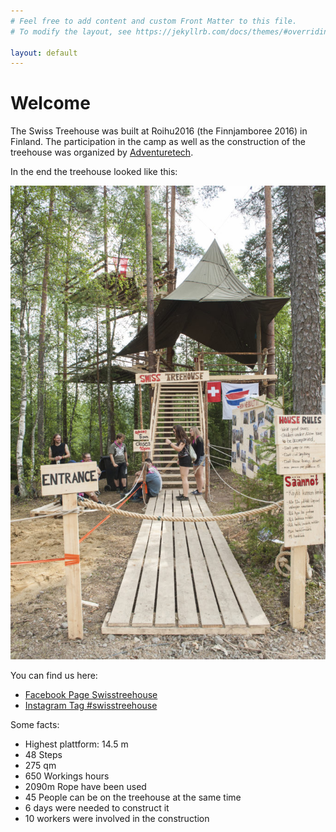 ```yaml
---
# Feel free to add content and custom Front Matter to this file.
# To modify the layout, see https://jekyllrb.com/docs/themes/#overriding-theme-defaults

layout: default
---
```


<h1>Welcome</h1>

The Swiss Treehouse was built at Roihu2016 (the Finnjamboree 2016) in Finland. The participation in the camp as well as the construction of the treehouse was organized by <a href="https://adventuretech.org">Adventuretech</a>.

In the end the treehouse looked like this:

<img src="/assets/images/Schweizer-Baumhaus.jpg">

You can find us here:
  * <a href="https://www.facebook.com/swisstreehouse/">Facebook Page Swisstreehouse</a>
  * <a href="https://www.instagram.com/explore/tags/swisstreehouse/?hl=en">Instagram Tag #swisstreehouse</a>

Some facts:
  * Highest plattform: 14.5 m
  * 48 Steps
  * 275 qm
  * 650 Workings hours
  * 2090m Rope have been used
  * 45 People can be on the treehouse at the same time
  * 6 days were needed to construct it
  * 10 workers were involved in the construction
